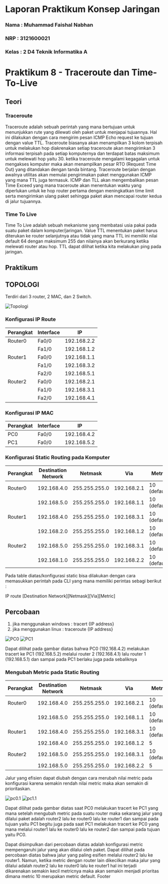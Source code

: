 # Laporan Praktikum Konsep Jaringan

### Nama : Muhammad Faishal Nabhan

### NRP : 3121600021

### Kelas : 2 D4 Teknik Informatika A

# Praktikum 8 - Traceroute dan Time-To-Live

## Teori

### Traceroute

Traceroute adalah sebuah perintah yang mana bertujuan untuk menunjukkan rute yang dilewati oleh paket untuk menjapai tujuannya. Hal ini dilakukan dengan cara mengirim pesan ICMP Echo request ke tujuan dengan value TTL. Traceroute biasanya akan menampilkan 3 kolom terpisah untuk melakukan hop diakrenakan setiap traceroute akan mengirimkan 3 informasi terpisah pada setiap komputernya dan terdapat batas maksimum untuk melewati hop yaitu 30. ketika traceroute mengalami kegagalan untuk mengakses komputer maka akan menampilkan pesar RTO (Request Time Out) yang ditandakan dengan tanda bintang.
Traceroute berjalan dengan awalnya utilitas akan memulai pengirimakan paket menggunakan ICMP yang mana TTL juga termasuk. ICMP dan TLL akan mengembalikan pesan Time Exceed yang mana traceroute akan menentukan waktu yang diperlukan untuk ke hop router pertama dengan meningkatkan time limit serta mengirimkan ulang paket sehingga paket akan mencapai router kedua di jalur tujuannya.

### Time To Live

Time To Live adalah sebuah mekanisme yang membatasi usia pakai pada suatu paket dalam komputer/jaringan. Value TTL menentukan paket harus diterukan ke router selanjutnya atau tidak yang mana TTL ini memiliki nilai default 64 dengan maksimum 255 dan nilainya akan berkurang ketika melewati router atau hop. TTL dapat dilihat ketika kita melakukan ping pada jaringan.

## Praktikum

## TOPOLOGI

Terdiri dari 3 router, 2 MAC, dan 2 Switch.

![Topologi](assets/Tugas8/Topologi.jpeg)

### Konfigurasi IP Route

|Perangkat|Interface|IP          |
|---------|---------|------------|
|Router0  |Fa0/0    |192.168.2.2 |
|         |Fa1/0    |192.168.1.2 |
|Router1  |Fa0/0    |192.168.1.1 |
|         |Fa1/0    |192.168.3.2 |
|         |Fa2/0    |192.168.5.1 |
|Router2  |Fa0/0    |192.168.2.1 |
|         |Fa1/0    |192.168.3.1 |
|         |Fa2/0    |192.168.4.1 |

### Konfigurasi IP MAC

|Perangkat|Interface|IP          |
|---------|---------|------------|
|PC0      |Fa0/0    |192.168.4.2 |
|PC1      |Fa0/0    |192.168.5.2 |

### Konfigurasi Static Routing pada Komputer

|Perangkat|Destination Network |Netmask       |Via         |Metric|
|---------|--------------------|--------------|------------|------|
|Router0  |192.168.4.0         |255.255.255.0 |192.168.2.1 |10 (default) |
|         |192.168.5.0         |255.255.255.0 |192.168.1.1 |10 (default) |
|Router1  |192.168.4.0         |255.255.255.0 |192.168.3.1 |10 (default) |
|         |192.168.2.0         |255.255.255.0 |192.168.1.2 |10 (default) |
|Router2  |192.168.5.0         |255.255.255.0 |192.168.3.1 |10 (default) |
|         |192.168.1.0         |255.255.255.0 |192.168.2.2 |10 (default) |

Pada table diatas/konfigurasi static bisa dilakukan dengan cara memasukkan perintah pada CLI yang mana memiliki perintas sebagi berikut :

IP route [Destination Network][Netmask][Via][Metric]

## Percobaan

1. jika menggunakan windows : tracert {IP address}
2. jika menggunakan linux : traceroute {IP address}

![PC0](assets/Tugas8/pc0tracert.jpeg)
![PC1](assets/Tugas8/pc1tracert.jpeg)

Dapat dilihat pada gambar diatas bahwa PC0 (192.168.4.2) melakukan tracert ke PC1 (192.168.5.2) melalui router 2 (192.168.4.1) lalu router 1 (192.168.5.1) dan sampai pada PC1 berlaku juga pada sebaliknya

### Mengubah Metric pada Static Routing

|Perangkat|Destination Network |Netmask       |Via         |Metric|
|---------|--------------------|--------------|------------|------|
|Router0  |192.168.4.0         |255.255.255.0 |192.168.2.1 |10 (default) |
|         |192.168.5.0         |255.255.255.0 |192.168.1.1 |10 (default) |
|Router1  |192.168.4.0         |255.255.255.0 |192.168.3.1 |10 (default) |
|         |192.168.4.0         |255.255.255.0 |192.168.1.2 |5|
|Router2  |192.168.5.0         |255.255.255.0 |192.168.3.1 |10 (default) |
|         |192.168.5.0         |255.255.255.0 |192.168.2.2 |5|

Jalur yang efisien dapat diubah dengan cara merubah nilai metric pada konfigurasi karena semakin rendah nilai metric maka akan semakin di prioritaskan.

![pc0.1](assets/Tugas8/pc0metric.jpeg)
![pc1.1](assets/Tugas8/pc1metric.jpeg)

Dapat dilihat pada gambar diatas saat PC0 melakukan tracert ke PC1 yang mana setelah mengubah metric pada suatu router maka sekarang jalur yang dilalui paket adalah router2 lalu ke router0 lalu ke router1 dan sampai pada tujuan yaitu PC1 begitu juga pada saat PC1 melakukan tracert ke PC0 yang mana melalui router1 lalu ke router0 lalu ke router2 dan sampai pada tujuan yaitu PC0.

Dapat disimpulkan dari percobaan diatas adalah konfigurasi metric mempengaruhi jalur yang akan dilalui oleh paket. Dapat dilihat pada percobaan diatas bahwa jalur yang paling esifien melalui router2 lalu ke router1. Namun, ketika metric dengan router lain dikecilkan maka jalur yang dilalui adalah router2 lalu ke router0 lalu ke router1 hal ini terjadi dikarenakan semakin kecil metricnya maka akan semakin menjadi prioritas dimana metric 10 merupakan metric default.
Footer
